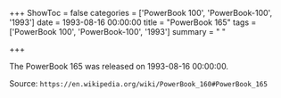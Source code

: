 +++
ShowToc = false
categories = ['PowerBook 100', 'PowerBook-100', '1993']
date = 1993-08-16 00:00:00
title = "PowerBook 165"
tags = ['PowerBook 100', 'PowerBook-100', '1993']
summary = " "

+++

The PowerBook 165 was released on 1993-08-16 00:00:00.

Source: `https://en.wikipedia.org/wiki/PowerBook_160#PowerBook_165`


